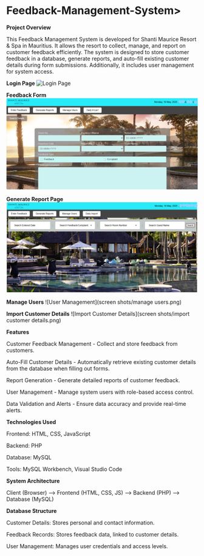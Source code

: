 # Feedback-Management-System>

<b>Project Overview</b>

This Feedback Management System is developed for Shanti Maurice Resort & Spa in Mauritius. It allows the resort to collect, manage, and report on customer feedback efficiently. The system is designed to store customer feedback in a database, generate reports, and auto-fill existing customer details during form submissions. Additionally, it includes user management for system access.

<b>Login Page</b>
![Login Page]()

<b>Feedback Form</b>
![Feedback Form](https://github.com/LakshikaSew/Feedback-Management-System/blob/5703acbca7d86fc15064cb14892ecd0b3293905b/screen%20shots/feedback%20form.png)

<b>Generate Report Page</b>
![Report Generation](https://github.com/LakshikaSew/Feedback-Management-System/blob/74c9c7008adc7a4e0a602281d4f51e81e889a1bc/screen%20shots/generate%20report.png)

<b>Manage Users</b>
![User Management](screen shots/manage users.png)

<b>Import Customer Details</b>
![Import Customer Details](screen shots/import customer details.png)

<b>Features</b>

Customer Feedback Management - Collect and store feedback from customers.

Auto-Fill Customer Details - Automatically retrieve existing customer details from the database when filling out forms.

Report Generation - Generate detailed reports of customer feedback.

User Management - Manage system users with role-based access control.

Data Validation and Alerts - Ensure data accuracy and provide real-time alerts.

<b>Technologies Used</b>

Frontend: HTML, CSS, JavaScript

Backend: PHP

Database: MySQL

Tools: MySQL Workbench, Visual Studio Code

<b>System Architecture</b>

Client (Browser) --> Frontend (HTML, CSS, JS) --> Backend (PHP) --> Database (MySQL)

<b>Database Structure</b>

Customer Details: Stores personal and contact information.

Feedback Records: Stores feedback data, linked to customer details.

User Management: Manages user credentials and access levels.
